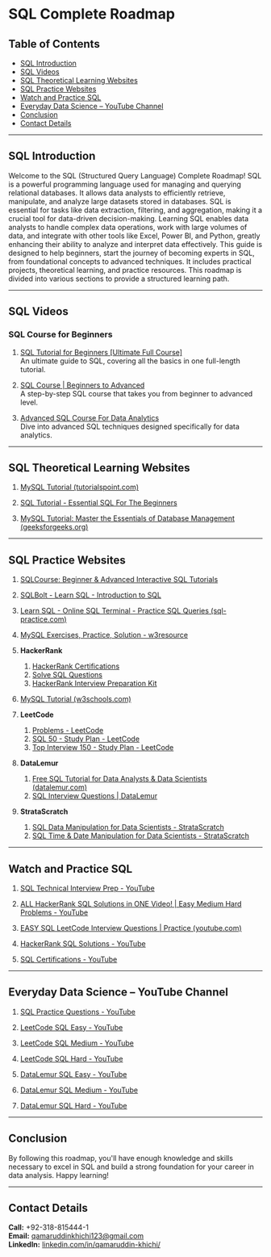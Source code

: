 # SQL Complete Roadmap

## Table of Contents

- [SQL Introduction](#sql-introduction)
- [SQL Videos](#sql-videos)
- [SQL Theoretical Learning Websites](#sql-theoretical-learning-websites)
- [SQL Practice Websites](#sql-practice-websites)
- [Watch and Practice SQL](#watch-and-practice-sql)
- [Everyday Data Science – YouTube Channel](#everyday-data-science--youtube-channel)
- [Conclusion](#conclusion)
- [Contact Details](#contact-details)

---

## SQL Introduction

Welcome to the SQL (Structured Query Language) Complete Roadmap! SQL is a powerful programming language used for managing and querying relational databases. It allows data analysts to efficiently retrieve, manipulate, and analyze large datasets stored in databases. SQL is essential for tasks like data extraction, filtering, and aggregation, making it a crucial tool for data-driven decision-making. Learning SQL enables data analysts to handle complex data operations, work with large volumes of data, and integrate with other tools like Excel, Power BI, and Python, greatly enhancing their ability to analyze and interpret data effectively. This guide is designed to help beginners, start the journey of becoming experts in SQL, from foundational concepts to advanced techniques. It includes practical projects, theoretical learning, and practice resources. This roadmap is divided into various sections to provide a structured learning path.

---

## SQL Videos

### SQL Course for Beginners

1. [SQL Tutorial for Beginners [Ultimate Full Course]](https://www.youtube.com/watch?v=NTgejLheGeU)  
An ultimate guide to SQL, covering all the basics in one full-length tutorial.

2. [SQL Course | Beginners to Advanced](https://www.youtube.com/playlist?list=PLNcg_FV9n7qZDdRInCl7wfOO8yZqYX5hO)  
A step-by-step SQL course that takes you from beginner to advanced level.

3. [Advanced SQL Course For Data Analytics](https://www.youtube.com/playlist?list=PLNcg_FV9n7qZY_2eAtUzEUulNjTJREhQe)  
Dive into advanced SQL techniques designed specifically for data analytics.


---

## SQL Theoretical Learning Websites

1.  [MySQL Tutorial (tutorialspoint.com)](https://www.tutorialspoint.com/mysql/index.htm)

2.  [SQL Tutorial - Essential SQL For The Beginners](https://www.sqltutorial.org/)

3.  [MySQL Tutorial: Master the Essentials of Database Management (geeksforgeeks.org)](https://www.geeksforgeeks.org/mysql-tutorial/)

---

## SQL Practice Websites

1.  [SQLCourse: Beginner & Advanced Interactive SQL Tutorials](https://www.sqlcourse.com/)

2.  [SQLBolt - Learn SQL - Introduction to SQL](https://sqlbolt.com/)

3.  [Learn SQL - Online SQL Terminal - Practice SQL Queries (sql-practice.com)](https://www.sql-practice.com/)

4.  [MySQL Exercises, Practice, Solution - w3resource](https://www.w3resource.com/mysql-exercises/)

5. **HackerRank**

   1. [HackerRank Certifications](https://www.hackerrank.com/domains/tutorials/10-days-of-javascript)
   2. [Solve SQL Questions](https://www.hackerrank.com/domains/sql)
   3. [HackerRank Interview Preparation Kit](https://www.hackerrank.com/interview/interview-preparation-kit)

6.  [MySQL Tutorial (w3schools.com)](https://www.w3schools.com/mysql/)

7. **LeetCode**

   1. [Problems - LeetCode](https://leetcode.com/problemset/all/)
   2. [SQL 50 - Study Plan - LeetCode](https://leetcode.com/study-plan/sql-50/)
   3. [Top Interview 150 - Study Plan - LeetCode](https://leetcode.com/study-plan/top-interview-150/)

8. **DataLemur**

   1. [Free SQL Tutorial for Data Analysts & Data Scientists (datalemur.com)](https://datalemur.com/sql)
   2. [SQL Interview Questions | DataLemur](https://datalemur.com/interview-questions)

9. **StrataScratch**

   1. [SQL Data Manipulation for Data Scientists - StrataScratch](https://www.stratascratch.com/)
   2. [SQL Time & Date Manipulation for Data Scientists - StrataScratch](https://www.stratascratch.com/)

---

## Watch and Practice SQL

1. [SQL Technical Interview Prep - YouTube](https://www.youtube.com/playlist?list=PLUaB-1hjhk8Fm_xpyeN4292wgE542Jy17)

2. [ALL HackerRank SQL Solutions in ONE Video! | Easy Medium Hard Problems - YouTube](https://www.youtube.com/watch?v=vpzO8QTrgbc)

3. [EASY SQL LeetCode Interview Questions | Practice (youtube.com)](https://www.youtube.com/watch?v=MprS7kSELms)

4. [HackerRank SQL Solutions - YouTube](https://www.youtube.com/playlist?list=PLCWQNLd8T4_huFie4p5nPt53tdAvu-U7_)

5. [SQL Certifications - YouTube](https://www.youtube.com/playlist?list=PLvNOQ5GOhxczvckjJAL-Q6PPRfPEv9mT7)

---

## Everyday Data Science – YouTube Channel

1. [SQL Practice Questions - YouTube](https://www.youtube.com/playlist?list=PLtfxzVLWb-B-ws1ouwxY_yn8XaPCEoJiZ)

2. [LeetCode SQL Easy - YouTube](https://www.youtube.com/playlist?list=PLtfxzVLWb-B_V2BPwlXOmrbO4a-a43Eg5)

3. [LeetCode SQL Medium - YouTube](https://www.youtube.com/playlist?list=PLtfxzVLWb-B93ewzBITsarfxNxJD4XJHd)

4. [LeetCode SQL Hard - YouTube](https://www.youtube.com/playlist?list=PLtfxzVLWb-B9M7Rx5BrZwZqSBP2_IzRMA)

5. [DataLemur SQL Easy - YouTube](https://www.youtube.com/playlist?list=PLtfxzVLWb-B-F6Ds1p85wLYxPGq1lAsfk)

6. [DataLemur SQL Medium - YouTube](https://www.youtube.com/playlist?list=PLtfxzVLWb-B-WGRZGsl3SFlHxl49MOfKP)

7. [DataLemur SQL Hard - YouTube](https://www.youtube.com/playlist?list=PLtfxzVLWb-B-4zEHGsxoCacaY4QfSVqh8)
   
---

## Conclusion

By following this roadmap, you'll have enough knowledge and skills necessary to excel in SQL and build a strong foundation for your career in data analysis. Happy learning!

---

## Contact Details

**Call:** +92-318-815444-1  
**Email:** qamaruddinkhichi123@gmail.com  
**LinkedIn:** [linkedin.com/in/qamaruddin-khichi/](https://www.linkedin.com/in/qamaruddin-khichi/)
